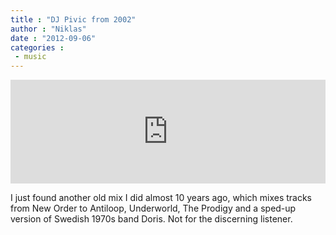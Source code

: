 ```yaml
---
title : "DJ Pivic from 2002"
author : "Niklas"
date : "2012-09-06"
categories : 
 - music
---
```


<iframe width="100%" height="166" scrolling="no" frameborder="no" src="http://w.soundcloud.com/player/?url=http%3A%2F%2Fapi.soundcloud.com%2Ftracks%2F58829967&amp;auto_play=false&amp;show_artwork=true&amp;color=ff7700"></iframe>

I just found another old mix I did almost 10 years ago, which mixes tracks from New Order to Antiloop, Underworld, The Prodigy and a sped-up version of Swedish 1970s band Doris. Not for the discerning listener.
